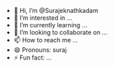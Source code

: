 - 👋 Hi, I’m @Surajeknathkadam
- 👀 I’m interested in ...
- 🌱 I’m currently learning ...
- 💞️ I’m looking to collaborate on ...
- 📫 How to reach me ...
- 😄 Pronouns: suraj
- ⚡ Fun fact: ...

<!---
Surajeknathkadam/Surajeknathkadam is a ✨ special ✨ repository because its `README.md` (this file) appears on your GitHub profile.
You can click the Preview link to take a look at your changes.
--->
